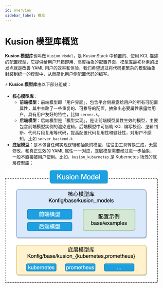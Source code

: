 ```yaml
---
id: overview
sidebar_label: 概览
---
```

# Kusion 模型库概览

**Kusion 模型库**也叫做 `Kusion Model`，是 KusionStack 中预置的、使用 KCL 描述的配置模型，它提供给用户开箱即用、高度抽象的配置界面，模型库最初朴素的出发点就是改善 YAML 用户的效率和体验，我们希望通过将代码更繁杂的模型抽象封装到统一的模型中，从而简化用户侧配置代码的编写。

⚡️ **Kusion 模型库**由以下部分组成：

- **核心模型库**：
  - **前端模型**：前端模型即「用户界面」，包含平台侧暴露给用户的所有可配置属性，其中省略了一些重复的、可推导的配置，抽象出必要属性暴露给用户，具有用户友好的特性，比如 `server.k`。
  - **后端模型**：后端模型是「模型实现」，是让前端模型属性生效的模型，主要包含前端模型实例的渲染逻辑，后端模型中可借助 KCL 编写校验、逻辑判断、代码片段复用等代码，提高配置代码复用性和健壮性，对用户不感知，比如 `server_backend.k`
- **底层模型**：是不包含任何实现逻辑和抽象的模型，往往由工具转换生成，无需修改，和真正生效的 YAML 属性一一对应，底层模型需要经过进一步抽象，一般不直接被用户使用。比如，`kusion_kubernetes` 是 Kubernetes 场景的底层模型库；

![](./images/kusion-model-01.png)
